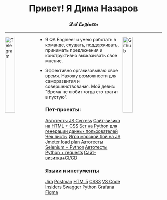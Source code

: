 <h1 align="center">Привет! Я Дима Назаров</h1>
<h3 align="center">𝒬𝒜 𝐸𝓃𝑔𝒾𝓃𝑒𝑒𝓇</h3>

---

<a href="https://t.me/DmitryN63"><img align="left" alt="Telegram" src="https://octodex.github.com/images/socialite.jpg"
                                                  width="25%"/></a>


<a href="https://oktotiger.github.io/"><img align="right" alt="Github" src="https://octodex.github.com/images/heisencat.png"
                                                  width="25%"/></a>

- Я QA Engineer и умею работать в команде, слушать, поддерживать, принимать предложения и конструктивно высказывать свое мнение.<br>

- Эффективно организовываю свое время. Нахожу возможности для саморазвития и совершенствования. Мой девиз: "Время не любит когда его тратят в пустую".<br>

### Пет-проекты:
[Автотесты JS Cypress](https://github.com/OktoTiger/Cypress_js "Автотесты JS Cypress")
[Сайт-визика на HTML + CSS](https://github.com/OktoTiger/OktoTiger.github.io "Сайт-визика на HTML + CSS")
[Бот на Python для генерации данных пользователей](https://github.com/OktoTiger/tg_bot "Бот на Python для генерации данных пользователей")
[Чек листы](https://github.com/OktoTiger/Check_list "Чек листы")
[Игра морской бой на JS](https://github.com/OktoTiger/Battleships "Игра морской бой на JS")
[Jmeter load plan](https://github.com/OktoTiger/Jmeter "Jmeter load plan")
[Автотесты Selenium + Python](https://github.com/OktoTiger/Selenium_python "Автотесты Selenium + Python")
[Автотесты Python + requests](https://github.com/OktoTiger/Autotests_pytest "Автотесты Python + requests")
[Сайт-визитка+CI/CD](https://github.com/OktoTiger/CV-and-CI-CD "Сайт-визитка+CI/CD")


### Языки и инстументы
[Jira](https://img.shields.io/badge/jira-%230A0FFF.svg?style=for-the-badge&logo=jira&logoColor=white)
[Postman](https://img.shields.io/badge/Postman-FF6C37?style=for-the-badge&logo=postman&logoColor=white)
[HTML5](https://img.shields.io/badge/html5-%23E34F26.svg?style=for-the-badge&logo=html5&logoColor=white)
[CSS3](https://img.shields.io/badge/css3-%231572B6.svg?style=for-the-badge&logo=css3&logoColor=white)
[VS Code Insiders](https://img.shields.io/badge/VS%20Code%20Insiders-35b393.svg?style=for-the-badge&logo=visual-studio-code&logoColor=white)
[Swagger](https://img.shields.io/badge/-Swagger-%23Clojure?style=for-the-badge&logo=swagger&logoColor=white)
[Python](https://img.shields.io/badge/python-3670A0?style=for-the-badge&logo=python&logoColor=ffdd54)
[Grafana](https://img.shields.io/badge/grafana-%23F46800.svg?style=for-the-badge&logo=grafana&logoColor=white)
[Figma](https://img.shields.io/badge/figma-%23F24E1E.svg?style=for-the-badge&logo=figma&logoColor=white)


